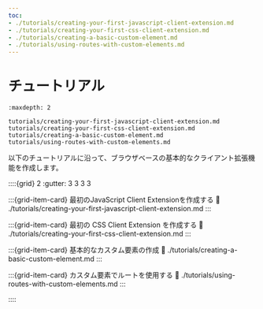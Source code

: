 ```yaml
---
toc:
- ./tutorials/creating-your-first-javascript-client-extension.md
- ./tutorials/creating-your-first-css-client-extension.md
- ./tutorials/creating-a-basic-custom-element.md
- ./tutorials/using-routes-with-custom-elements.md
---
```


# チュートリアル

```{toctree}
:maxdepth: 2

tutorials/creating-your-first-javascript-client-extension.md
tutorials/creating-your-first-css-client-extension.md
tutorials/creating-a-basic-custom-element.md
tutorials/using-routes-with-custom-elements.md
```

以下のチュートリアルに沿って、ブラウザベースの基本的なクライアント拡張機能を作成します。

::::{grid} 2
:gutter: 3 3 3 3

:::{grid-item-card} 最初のJavaScript Client Extensionを作成する
:link: ./tutorials/creating-your-first-javascript-client-extension.md
:::

:::{grid-item-card} 最初の CSS Client Extension を作成する
:link: ./tutorials/creating-your-first-css-client-extension.md
:::

:::{grid-item-card} 基本的なカスタム要素の作成
:link: ./tutorials/creating-a-basic-custom-element.md
:::

:::{grid-item-card} カスタム要素でルートを使用する
:link: ./tutorials/using-routes-with-custom-elements.md
:::

::::
